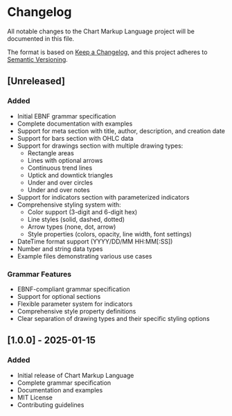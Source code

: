 # Changelog

All notable changes to the Chart Markup Language project will be documented in this file.

The format is based on [Keep a Changelog](https://keepachangelog.com/en/1.0.0/),
and this project adheres to [Semantic Versioning](https://semver.org/spec/v2.0.0.html).

## [Unreleased]

### Added
- Initial EBNF grammar specification
- Complete documentation with examples
- Support for meta section with title, author, description, and creation date
- Support for bars section with OHLC data
- Support for drawings section with multiple drawing types:
  - Rectangle areas
  - Lines with optional arrows
  - Continuous trend lines
  - Uptick and downtick triangles
  - Under and over circles
  - Under and over notes
- Support for indicators section with parameterized indicators
- Comprehensive styling system with:
  - Color support (3-digit and 6-digit hex)
  - Line styles (solid, dashed, dotted)
  - Arrow types (none, dot, arrow)
  - Style properties (colors, opacity, line width, font settings)
- DateTime format support (YYYY/DD/MM HH:MM[:SS])
- Number and string data types
- Example files demonstrating various use cases

### Grammar Features
- EBNF-compliant grammar specification
- Support for optional sections
- Flexible parameter system for indicators
- Comprehensive style property definitions
- Clear separation of drawing types and their specific styling options

## [1.0.0] - 2025-01-15

### Added
- Initial release of Chart Markup Language
- Complete grammar specification
- Documentation and examples
- MIT License
- Contributing guidelines
